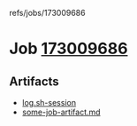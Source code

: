 refs/jobs/173009686

# Job [173009686](https://travis-ci.com/tobiipro/support-firecloud/jobs/173009686)

## Artifacts

* [log.sh-session](log.sh-session)
* [some-job-artifact.md](some-job-artifact.md)

